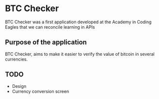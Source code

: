# BTC Checker

BTC Checker was a first application developed at the Academy in Coding Eagles that we can reconcile learning in APIs

## Purpose of the application

BTC Checker, aims to make it easier to verify the value of bitcoin in several currencies.

## TODO

* Design
* Currency conversion screen